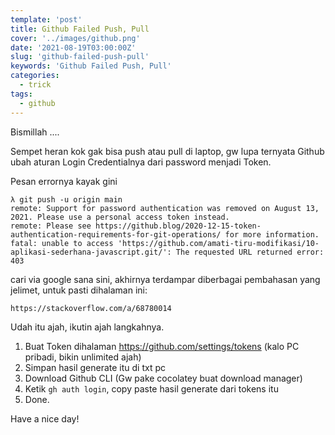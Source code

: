 ```yaml
---
template: 'post'
title: Github Failed Push, Pull
cover: '../images/github.png'
date: '2021-08-19T03:00:00Z'
slug: 'github-failed-push-pull'
keywords: 'Github Failed Push, Pull'
categories:
  - trick
tags:
  - github
---
```


Bismillah ....

Sempet heran kok gak bisa push atau pull di laptop, gw lupa ternyata Github ubah aturan Login Credentialnya dari password menjadi Token.

Pesan errornya kayak gini

```github
λ git push -u origin main
remote: Support for password authentication was removed on August 13, 2021. Please use a personal access token instead.
remote: Please see https://github.blog/2020-12-15-token-authentication-requirements-for-git-operations/ for more information.
fatal: unable to access 'https://github.com/amati-tiru-modifikasi/10-aplikasi-sederhana-javascript.git/': The requested URL returned error: 403
```

cari via google sana sini, akhirnya terdampar diberbagai pembahasan yang jelimet, untuk pasti dihalaman ini:

```html
https://stackoverflow.com/a/68780014
```

Udah itu ajah, ikutin ajah langkahnya.

1. Buat Token dihalaman https://github.com/settings/tokens (kalo PC pribadi, bikin unlimited ajah)
2. Simpan hasil generate itu di txt pc
3. Download Github CLI (Gw pake cocolatey buat download manager)
4. Ketik `gh auth login`, copy paste hasil generate dari tokens itu
5. Done.

Have a nice day!
